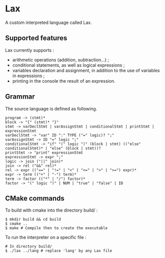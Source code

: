 # Lax
A custom interpreted language called Lax.

## Supported features
Lax currently supports :
- arithmetic operations (addition, subtraction...) ;
- conditional statements, as well as logical expressions ; 
- variables declaration and assignment, in addition to the use of variables in expressions ;
- printing in the console the result of an expression.

## Grammar
The source language is defined as following.
```
program -> (stmt)*
block -> "{" (stmt)* "}"
stmt -> varDeclStmt | varAssignStmt | conditionalStmt | printStmt | expressionStmt
varDeclStmt -> "var" ID ":" TYPE ("=" logic)? ";"
varAssignStmt -> ID "=" logic ";"
conditionalStmt -> "if" "(" logic ")" (block | stmt) (("else" conditionalStmt)* | "else" (block | stmt))?
printStmt -> "print" expressionStmt
expressionStmt -> expr ";"
logic -> join ("||" join)*
join -> rel ("&&" rel)*
rel -> expr (("==" | "!=" | "<" | "<=" | ">" | ">=") expr)*
expr -> term (("+" | "-") term)*
term -> factor (("*" | "/") factor)*
factor -> "(" logic ")" | NUM | "true" | "false" | ID
```

## CMake commands
To build with cmake into the directory build/ :
```
$ mkdir build && cd build
$ cmake ..
$ make # Compile then to create the executable
```

To run the interpreter on a specific file :
```
# In directory build/
$ ./lax ../lang # replace 'lang' by any Lax file
```
